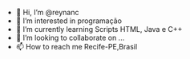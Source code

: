 - 👋 Hi, I’m @reynanc
- 👀 I’m interested in programação
- 🌱 I’m currently learning Scripts HTML, Java e C++
- 💞️ I’m looking to collaborate on ...
- 📫 How to reach me Recife-PE,Brasil

<!---
reynanc/reynanc is a ✨ special ✨ repository because its `README.md` (this file) appears on your GitHub profile.
You can click the Preview link to take a look at your changes.
--->
